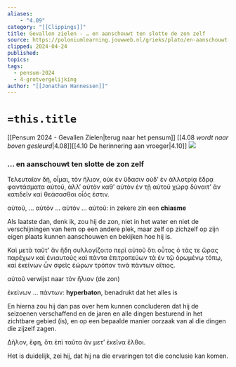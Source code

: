 ```yaml
---
aliases:
    - "4.09"
category: "[[Clippings]]"
title: Gevallen zielen - … en aanschouwt ten slotte de zon zelf
source: https://poloniumlearning.jouwweb.nl/grieks/plato/en-aanschouwt-ten-slotte-de-zon-zelf
clipped: 2024-04-24
published:
topics:
tags:
  - pensum-2024
  - 4-grotvergelijking
author: "[[Jonathan Hannessen]]"
---
```

# `=this.title`

[[Pensum 2024 - Gevallen Zielen|terug naar het pensum]]
[[4.08 _wordt naar boven gesleurd_|4.08]][[4.10 De herinnering aan vroeger|4.10]]
 [![](https://primary.jwwb.nl/public/z/z/j/temp-srmwdybokmzhdiosysoa/63e436f1-c61b-42b4-a4ad-00f870e10a93.gif?enable-io=true&enable=upscale&crop=480%2C60%2Cx0%2Cy20%2Csafe&width=313&height=39)](https://poloniumlearning.jouwweb.nl/grieks/plato)

### … en aanschouwt ten slotte de zon zelf

Τελευταῖον δὴ, οἶμαι, τὸν ἥλιον, οὐκ ἐν ὕδασιν οὐδ’ ἐν ἀλλοτρίᾳ ἕδρᾳ φαντάσματα αὐτοῦ, ἀλλ’ αὐτὸν καθ’ αὑτὸν ἐν τῇ αὑτοῦ χώρᾳ δύναιτ’ ἂν κατιδεῖν καὶ θεάσασθαι οἷός ἐστιν.

αὐτοῦ, … αὐτὸν … αὑτὸν … αὑτοῦ: in zekere zin een **chiasme**

Als laatste dan, denk ik, zou hij de zon, niet in het water en niet de verschijningen van hem op een andere plek, maar zelf op zichzelf op zijn eigen plaats kunnen aanschouwen en bekijken hoe hij is.

Καὶ μετὰ ταῦτ’ ἂν ἤδη συλλογίζοιτο περὶ αὐτοῦ ὅτι οὗτος ὁ τάς τε ὥρας παρέχων καὶ ἐνιαυτοὺς καὶ πάντα ἐπιτροπεύων τὰ ἐν τῷ ὁρωμένῳ τόπῳ, καὶ ἐκείνων ὧν σφεῖς ἑώρων τρόπον τινὰ πάντων αἴτιος.

αὐτοῦ verwijst naar τὸν ἥλιον (de zon)

ἐκείνων … πάντων: **hyperbaton**, benadrukt dat het alles is

En hierna zou hij dan pas over hem kunnen concluderen dat hij de seizoenen verschaffend en de jaren en alle dingen besturend in het zichtbare gebied (is), en op een bepaalde manier oorzaak van al die dingen die zijzelf zagen.

Δῆλον, ἔφη, ὅτι ἐπὶ ταῦτα ἂν μετ’ ἐκεῖνα ἔλθοι.

Het is duidelijk, zei hij, dat hij na die ervaringen tot die conclusie kan komen.
